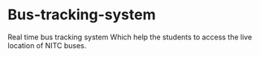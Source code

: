 # Bus-tracking-system
Real time bus tracking system
Which help the students to access the live location of NITC buses.
